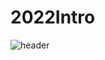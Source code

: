 # 2022Intro
![header](https://capsule-render.vercel.app/api?type=waving&color=0:feffb5,130:5ad17a&=auto&height=400&section=header&text=2022%20자기소개&fontSize=70&animation=scaleIn&fontColor=ffffff)

